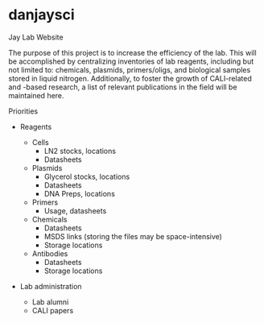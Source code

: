 danjaysci
=========

Jay Lab Website

The purpose of this project is to increase the efficiency of the lab. This 
will be accomplished by centralizing inventories of lab reagents, including
but not limited to: chemicals, plasmids, primers/oligs, and biological samples
stored in liquid nitrogen. Additionally, to foster the growth of CALI-related
and -based research, a list of relevant publications in the field will be 
maintained here.

Priorities

+ Reagents
  + Cells
    + LN2 stocks, locations
    + Datasheets
  + Plasmids
    + Glycerol stocks, locations
    + Datasheets
    + DNA Preps, locations
  + Primers
    + Usage, datasheets
  + Chemicals
    + Datasheets
    + MSDS links (storing the files may be space-intensive)
    + Storage locations
  + Antibodies
    + Datasheets
    + Storage locations

+ Lab administration
  + Lab alumni
  + CALI papers
